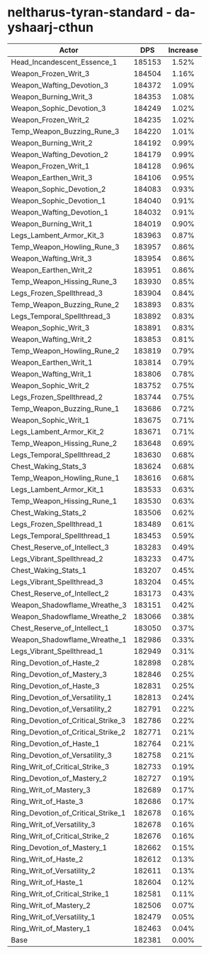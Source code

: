 # neltharus-tyran-standard - da-yshaarj-cthun
| Actor | DPS | Increase |
|---|:---:|:---:|
|Head_Incandescent_Essence_1|185153|1.52%|
|Weapon_Frozen_Writ_3|184504|1.16%|
|Weapon_Wafting_Devotion_3|184372|1.09%|
|Weapon_Burning_Writ_3|184353|1.08%|
|Weapon_Sophic_Devotion_3|184249|1.02%|
|Weapon_Frozen_Writ_2|184235|1.02%|
|Temp_Weapon_Buzzing_Rune_3|184220|1.01%|
|Weapon_Burning_Writ_2|184192|0.99%|
|Weapon_Wafting_Devotion_2|184179|0.99%|
|Weapon_Frozen_Writ_1|184128|0.96%|
|Weapon_Earthen_Writ_3|184106|0.95%|
|Weapon_Sophic_Devotion_2|184083|0.93%|
|Weapon_Sophic_Devotion_1|184040|0.91%|
|Weapon_Wafting_Devotion_1|184032|0.91%|
|Weapon_Burning_Writ_1|184019|0.90%|
|Legs_Lambent_Armor_Kit_3|183963|0.87%|
|Temp_Weapon_Howling_Rune_3|183957|0.86%|
|Weapon_Wafting_Writ_3|183954|0.86%|
|Weapon_Earthen_Writ_2|183951|0.86%|
|Temp_Weapon_Hissing_Rune_3|183930|0.85%|
|Legs_Frozen_Spellthread_3|183904|0.84%|
|Temp_Weapon_Buzzing_Rune_2|183893|0.83%|
|Legs_Temporal_Spellthread_3|183892|0.83%|
|Weapon_Sophic_Writ_3|183891|0.83%|
|Weapon_Wafting_Writ_2|183853|0.81%|
|Temp_Weapon_Howling_Rune_2|183819|0.79%|
|Weapon_Earthen_Writ_1|183814|0.79%|
|Weapon_Wafting_Writ_1|183806|0.78%|
|Weapon_Sophic_Writ_2|183752|0.75%|
|Legs_Frozen_Spellthread_2|183744|0.75%|
|Temp_Weapon_Buzzing_Rune_1|183686|0.72%|
|Weapon_Sophic_Writ_1|183675|0.71%|
|Legs_Lambent_Armor_Kit_2|183671|0.71%|
|Temp_Weapon_Hissing_Rune_2|183648|0.69%|
|Legs_Temporal_Spellthread_2|183630|0.68%|
|Chest_Waking_Stats_3|183624|0.68%|
|Temp_Weapon_Howling_Rune_1|183616|0.68%|
|Legs_Lambent_Armor_Kit_1|183533|0.63%|
|Temp_Weapon_Hissing_Rune_1|183530|0.63%|
|Chest_Waking_Stats_2|183506|0.62%|
|Legs_Frozen_Spellthread_1|183489|0.61%|
|Legs_Temporal_Spellthread_1|183453|0.59%|
|Chest_Reserve_of_Intellect_3|183283|0.49%|
|Legs_Vibrant_Spellthread_2|183233|0.47%|
|Chest_Waking_Stats_1|183207|0.45%|
|Legs_Vibrant_Spellthread_3|183204|0.45%|
|Chest_Reserve_of_Intellect_2|183173|0.43%|
|Weapon_Shadowflame_Wreathe_3|183151|0.42%|
|Weapon_Shadowflame_Wreathe_2|183066|0.38%|
|Chest_Reserve_of_Intellect_1|183050|0.37%|
|Weapon_Shadowflame_Wreathe_1|182986|0.33%|
|Legs_Vibrant_Spellthread_1|182949|0.31%|
|Ring_Devotion_of_Haste_2|182898|0.28%|
|Ring_Devotion_of_Mastery_3|182846|0.25%|
|Ring_Devotion_of_Haste_3|182831|0.25%|
|Ring_Devotion_of_Versatility_1|182813|0.24%|
|Ring_Devotion_of_Versatility_2|182791|0.22%|
|Ring_Devotion_of_Critical_Strike_3|182786|0.22%|
|Ring_Devotion_of_Critical_Strike_2|182771|0.21%|
|Ring_Devotion_of_Haste_1|182764|0.21%|
|Ring_Devotion_of_Versatility_3|182758|0.21%|
|Ring_Writ_of_Critical_Strike_3|182733|0.19%|
|Ring_Devotion_of_Mastery_2|182727|0.19%|
|Ring_Writ_of_Mastery_3|182689|0.17%|
|Ring_Writ_of_Haste_3|182686|0.17%|
|Ring_Devotion_of_Critical_Strike_1|182678|0.16%|
|Ring_Writ_of_Versatility_3|182678|0.16%|
|Ring_Writ_of_Critical_Strike_2|182676|0.16%|
|Ring_Devotion_of_Mastery_1|182662|0.15%|
|Ring_Writ_of_Haste_2|182612|0.13%|
|Ring_Writ_of_Versatility_2|182611|0.13%|
|Ring_Writ_of_Haste_1|182604|0.12%|
|Ring_Writ_of_Critical_Strike_1|182581|0.11%|
|Ring_Writ_of_Mastery_2|182506|0.07%|
|Ring_Writ_of_Versatility_1|182479|0.05%|
|Ring_Writ_of_Mastery_1|182463|0.04%|
|Base|182381|0.00%|
